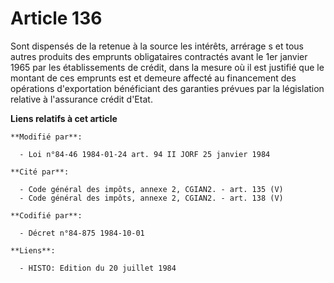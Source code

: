 # Article 136

Sont dispensés de la retenue à la source les intérêts, arrérage s et tous autres produits des emprunts obligataires
contractés avant le 1er janvier 1965 par les établissements de crédit, dans la mesure où il est justifié que le montant de
ces emprunts est et demeure affecté au financement des opérations d'exportation bénéficiant des garanties prévues par la
législation relative à l'assurance crédit d'Etat.

**Liens relatifs à cet article**

	**Modifié par**:

	  - Loi n°84-46 1984-01-24 art. 94 II JORF 25 janvier 1984

	**Cité par**:

	  - Code général des impôts, annexe 2, CGIAN2. - art. 135 (V)
	  - Code général des impôts, annexe 2, CGIAN2. - art. 138 (V)

	**Codifié par**:

	  - Décret n°84-875 1984-10-01

	**Liens**:

	  - HISTO: Edition du 20 juillet 1984
